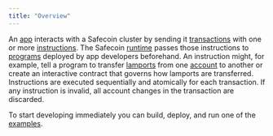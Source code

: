 ```yaml
---
title: "Overview"
---
```


An [app](terminology.md#app) interacts with a Safecoin cluster by sending it
[transactions](transactions.md) with one or more
[instructions](transactions.md#instructions). The Safecoin [runtime](runtime.md)
passes those instructions to [programs](terminology.md#program) deployed by app
developers beforehand. An instruction might, for example, tell a program to
transfer [lamports](terminology.md#lamports) from one [account](accounts.md) to
another or create an interactive contract that governs how lamports are
transferred. Instructions are executed sequentially and atomically for each
transaction. If any instruction is invalid, all account changes in the
transaction are discarded.

To start developing immediately you can build, deploy, and run one of the
[examples](developing/deployed-programs/examples.md).